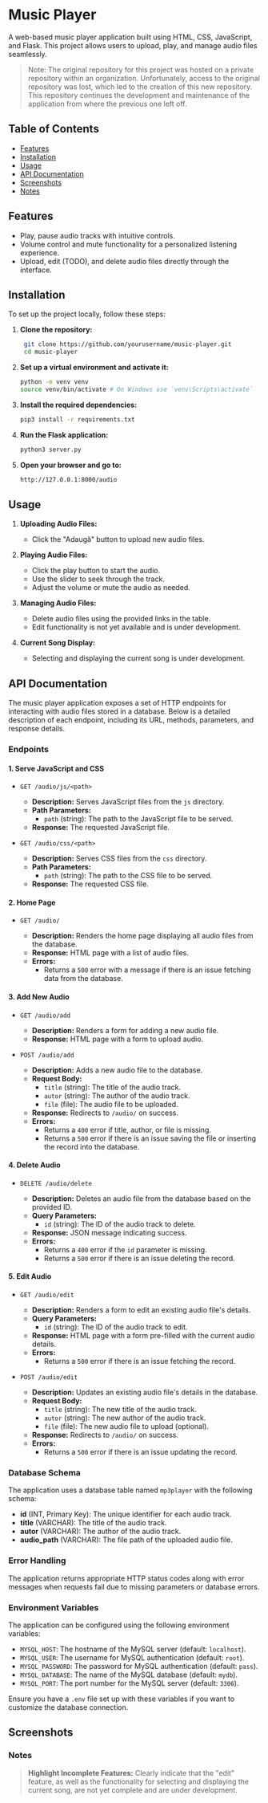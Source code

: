 # Music Player

A web-based music player application built using HTML, CSS, JavaScript, and Flask. This project allows users to upload, play, and manage audio files seamlessly.

> Note: The original repository for this project was hosted on a private repository within an organization. Unfortunately, access to the original repository was lost, which led to the creation of this new repository. This repository continues the development and maintenance of the application from where the previous one left off.


## Table of Contents

- [Features](#features)
- [Installation](#installation)
- [Usage](#usage)
- [API Documentation](#api-documentation)
- [Screenshots](#screenshots)
- [Notes](#notes)
<!-- - [Contributing](#contributing)
- [License](#license)
- [Contact Information](#contact-information) -->

## Features

- Play, pause audio tracks with intuitive controls.
- Volume control and mute functionality for a personalized listening experience.
- Upload, edit (TODO), and delete audio files directly through the interface.

## Installation

To set up the project locally, follow these steps:

1. **Clone the repository:**
   ```bash
    git clone https://github.com/yourusername/music-player.git
    cd music-player
   ```

2. **Set up a virtual environment and activate it:**
    ```bash
    python -m venv venv
    source venv/bin/activate # On Windows use `venv\Scripts\activate`
    ```

3. **Install the required dependencies:**
    ```bash
    pip3 install -r requirements.txt
    ```

4. **Run the Flask application:**
    ```bash
    python3 server.py
    ```

5. **Open your browser and go to:**
    ```bash
    http://127.0.0.1:8000/audio
    ```

## Usage

1. **Uploading Audio Files:**
    - Click the "Adaugă" button to upload new audio files.

2. **Playing Audio Files:**
    - Click the play button to start the audio.
    - Use the slider to seek through the track.
    - Adjust the volume or mute the audio as needed.

3. **Managing Audio Files:**
    - Delete audio files using the provided links in the table.
    - Edit functionality is not yet available and is under development.

4. **Current Song Display:**
    - Selecting and displaying the current song is under development.

## API Documentation

The music player application exposes a set of HTTP endpoints for interacting with audio files stored in a database. Below is a detailed description of each endpoint, including its URL, methods, parameters, and response details.

### Endpoints

#### 1. Serve JavaScript and CSS

- `GET /audio/js/<path>`

  - **Description:** Serves JavaScript files from the `js` directory.
  - **Path Parameters:**
    - `path` (string): The path to the JavaScript file to be served.
  - **Response:** The requested JavaScript file.

- `GET /audio/css/<path>`

  - **Description:** Serves CSS files from the `css` directory.
  - **Path Parameters:**
    - `path` (string): The path to the CSS file to be served.
  - **Response:** The requested CSS file.

#### 2. Home Page

- `GET /audio/`

  - **Description:** Renders the home page displaying all audio files from the database.
  - **Response:** HTML page with a list of audio files.
  - **Errors:** 
    - Returns a `500` error with a message if there is an issue fetching data from the database.

#### 3. Add New Audio

- `GET /audio/add`

  - **Description:** Renders a form for adding a new audio file.
  - **Response:** HTML page with a form to upload audio.

- `POST /audio/add`

  - **Description:** Adds a new audio file to the database.
  - **Request Body:**
    - `title` (string): The title of the audio track.
    - `autor` (string): The author of the audio track.
    - `file` (file): The audio file to be uploaded.
  - **Response:** Redirects to `/audio/` on success.
  - **Errors:**
    - Returns a `400` error if title, author, or file is missing.
    - Returns a `500` error if there is an issue saving the file or inserting the record into the database.

#### 4. Delete Audio
- `DELETE /audio/delete`

  - **Description:** Deletes an audio file from the database based on the provided ID.
  - **Query Parameters:**
    - `id` (string): The ID of the audio track to delete.
  - **Response:** JSON message indicating success.
  - **Errors:**
    - Returns a `400` error if the `id` parameter is missing.
    - Returns a `500` error if there is an issue deleting the record.

#### 5. Edit Audio

- `GET /audio/edit`

  - **Description:** Renders a form to edit an existing audio file's details.
  - **Query Parameters:**
    - `id` (string): The ID of the audio track to edit.
  - **Response:** HTML page with a form pre-filled with the current audio details.
  - **Errors:**
    - Returns a `500` error if there is an issue fetching the record.

- `POST /audio/edit`

  - **Description:** Updates an existing audio file's details in the database.
  - **Request Body:**
    - `title` (string): The new title of the audio track.
    - `autor` (string): The new author of the audio track.
    - `file` (file): The new audio file to upload (optional).
  - **Response:** Redirects to `/audio/` on success.
  - **Errors:**
    - Returns a `500` error if there is an issue updating the record.

### Database Schema

The application uses a database table named `mp3player` with the following schema:

- **id** (INT, Primary Key): The unique identifier for each audio track.
- **title** (VARCHAR): The title of the audio track.
- **autor** (VARCHAR): The author of the audio track.
- **audio_path** (VARCHAR): The file path of the uploaded audio file.

### Error Handling

The application returns appropriate HTTP status codes along with error messages when requests fail due to missing parameters or database errors.

### Environment Variables

The application can be configured using the following environment variables:

- `MYSQL_HOST`: The hostname of the MySQL server (default: `localhost`).
- `MYSQL_USER`: The username for MySQL authentication (default: `root`).
- `MYSQL_PASSWORD`: The password for MySQL authentication (default: `pass`).
- `MYSQL_DATABASE`: The name of the MySQL database (default: `mydb`).
- `MYSQL_PORT`: The port number for the MySQL server (default: `3306`).

Ensure you have a `.env` file set up with these variables if you want to customize the database connection.

## Screenshots

### Notes

> **Highlight Incomplete Features:** Clearly indicate that the "edit" feature, as well as the functionality for selecting and displaying the current song, are not yet complete and are under development.


<!-- 

**Design**
-----------------

![Image](DOC/player.png)

Pe prima pagina vom avea:
* logo-ul aplicatiei
* player-ul audio
* Inputurile cu muzica
* doua butoane in partea stanga prin care putem edita si sterge muzica
* un buton jos prin care se va putea incarca muzica

**Model arhitectural**
----------------------

![Image](DOC/schita.png)

* Serverul va fi creat in Python.
* Frontentul va fi creat in HTML si CSS.
* Vom folosi a baza de date SQLite.

**API - Server**
----------------

* cand apasam pe butonul _adauga_ ne va aparea un pop-up cu un formular.
```
playload: {title: value
           autor: value
           file: value.mp3}
```
* Butonul de adugat va merge pe ruta **/audio/adauga**  metoda **POST**.

![Image](DOC/adauga.png)

* Butonul de stergere va afisa un pop-up care ne va intreba daca suntem siguri ca vrem sa stergem muzica.

* Butonul de stergere va merge pe ruta **/audio/delete/{id}** metoda **DELETE**

![Image](DOC/sterge.png)

* Butonul de editeaza ne va afisa formularul cu titlu si autorul muzici.

![Image](DOC/editeaza.png)

* 
**/audio/PUT/{id}** - va face un request pe metoda de PUT


```
playload: {title: music name
           autor: autor name
           file: music.mp3}
```


Link-uri utile:
---------------

- [HTTP/REST API File Uploads](https://phil.tech/api/2016/01/04/http-rest-api-file-uploads/) -->